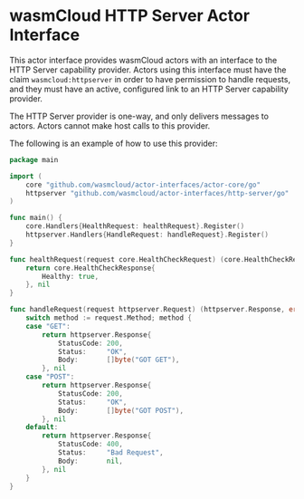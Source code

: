 # wasmCloud HTTP Server Actor Interface

This actor interface provides wasmCloud actors with an interface to the HTTP Server capability provider. Actors using this
interface must have the claim `wasmcloud:httpserver` in order to have permission to handle requests, and they
must have an active, configured link to an HTTP Server capability provider.

The HTTP Server provider is one-way, and only delivers messages to actors. Actors cannot make host calls
to this provider.

The following is an example of how to use this provider:

```go
package main

import (
	core "github.com/wasmcloud/actor-interfaces/actor-core/go"
	httpserver "github.com/wasmcloud/actor-interfaces/http-server/go"
)

func main() {
	core.Handlers{HealthRequest: healthRequest}.Register()
	httpserver.Handlers{HandleRequest: handleRequest}.Register()
}

func healthRequest(request core.HealthCheckRequest) (core.HealthCheckResponse, error) {
	return core.HealthCheckResponse{
		Healthy: true,
	}, nil
}

func handleRequest(request httpserver.Request) (httpserver.Response, error) {
	switch method := request.Method; method {
	case "GET":
		return httpserver.Response{
			StatusCode: 200,
			Status:     "OK",
			Body:       []byte("GOT GET"),
		}, nil
	case "POST":
		return httpserver.Response{
			StatusCode: 200,
			Status:     "OK",
			Body:       []byte("GOT POST"),
		}, nil
	default:
		return httpserver.Response{
			StatusCode: 400,
			Status:     "Bad Request",
			Body:       nil,
		}, nil
	}
}
```
